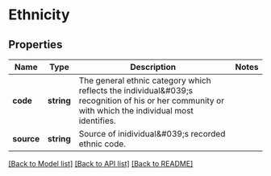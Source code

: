 # Ethnicity

## Properties
Name | Type | Description | Notes
------------ | ------------- | ------------- | -------------
**code** | **string** | The general ethnic category which reflects the individual&amp;#039;s recognition of his or her community or with which the individual most identifies. | 
**source** | **string** | Source of inidividual&amp;#039;s recorded ethnic code. | 

[[Back to Model list]](../README.md#documentation-for-models) [[Back to API list]](../README.md#documentation-for-api-endpoints) [[Back to README]](../README.md)


